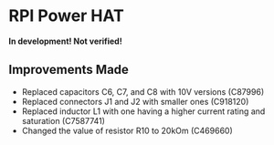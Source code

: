 # RPI Power HAT

**In development! Not verified!**

## Improvements Made

- Replaced capacitors C6, C7, and C8 with 10V versions (C87996)
- Replaced connectors J1 and J2 with smaller ones (C918120)
- Replaced inductor L1 with one having a higher current rating and saturation (C7587741)
- Changed the value of resistor R10 to 20kOm (C469660)
